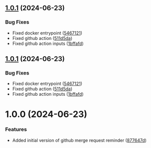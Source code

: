 ## [1.0.1](https://github.com/BottlecapDave/GitHub-Pull-Request-Reminder/compare/v1.0.0...v1.0.1) (2024-06-23)


### Bug Fixes

* Fixed docker entrypoint ([5467121](https://github.com/BottlecapDave/GitHub-Pull-Request-Reminder/commit/54671219ffaa422bfcfd863246a499559a67d97d))
* Fixed github action ([511d5da](https://github.com/BottlecapDave/GitHub-Pull-Request-Reminder/commit/511d5daa5d381482a539e599ad901d61c8b2d7c9))
* Fixed github action inputs ([1bffafd](https://github.com/BottlecapDave/GitHub-Pull-Request-Reminder/commit/1bffafdbc3921d693d5ffec9e58a5c23f40253af))

## [1.0.1](https://github.com/BottlecapDave/GitHub-Pull-Request-Reminder/compare/v1.0.0...v1.0.1) (2024-06-23)


### Bug Fixes

* Fixed docker entrypoint ([5467121](https://github.com/BottlecapDave/GitHub-Pull-Request-Reminder/commit/54671219ffaa422bfcfd863246a499559a67d97d))
* Fixed github action ([511d5da](https://github.com/BottlecapDave/GitHub-Pull-Request-Reminder/commit/511d5daa5d381482a539e599ad901d61c8b2d7c9))
* Fixed github action inputs ([1bffafd](https://github.com/BottlecapDave/GitHub-Pull-Request-Reminder/commit/1bffafdbc3921d693d5ffec9e58a5c23f40253af))

# 1.0.0 (2024-06-23)


### Features

* Added initial version of github merge request reminder ([877647d](https://github.com/BottlecapDave/GitHub-Pull-Request-Reminder/commit/877647dd5328258d05a6ea7c9dd47733579e86d6))
